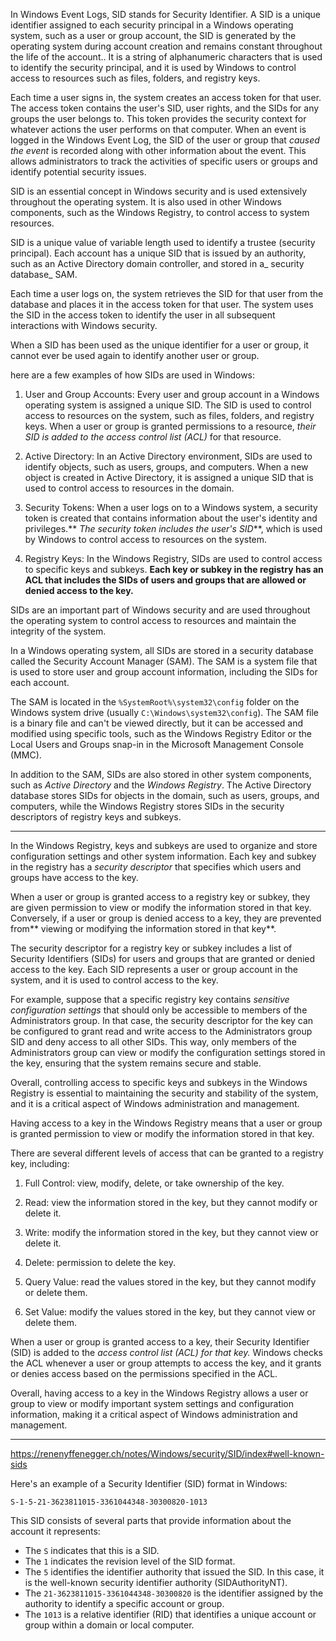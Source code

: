 In Windows Event Logs, SID stands for Security Identifier. A SID is a unique identifier assigned to each security principal in a Windows operating system, such as a user or group account, the SID  is generated by the operating system during account creation and remains constant throughout the life of the account.. It is a string of alphanumeric characters that is used to identify the security principal, and it is used by Windows to control access to resources such as files, folders, and registry keys.

Each time a user signs in, the system creates an access token for that user. The access token contains the user's SID, user rights, and the SIDs for any groups the user belongs to. This token provides the security context for whatever actions the user performs on that computer.
When an event is logged in the Windows Event Log, the SID of the user or group that _caused the event_ is recorded along with other information about the event. This allows administrators to track the activities of specific users or groups and identify potential security issues.

SID is an essential concept in Windows security and is used extensively throughout the operating system. It is also used in other Windows components, such as the Windows Registry, to control access to system resources.

SID is a unique value of variable length used to identify a trustee (security principal). Each account has a unique SID that is issued by an authority, such as an Active Directory domain controller, and stored in a_ security database_ SAM.

Each time a user logs on, the system retrieves the SID for that user from the database and places it in the access token for that user. The system uses the SID in the access token to identify the user in all subsequent interactions with Windows security.

When a SID has been used as the unique identifier for a user or group, it cannot ever be used again to identify another user or group.

here are a few examples of how SIDs are used in Windows:

1. User and Group Accounts: Every user and group account in a Windows operating system is assigned a unique SID. The SID is used to control access to resources on the system, such as files, folders, and registry keys. When a user or group is granted permissions to a resource, _their SID is added to the access control list (ACL)_ for that resource.

2. Active Directory: In an Active Directory environment, SIDs are used to identify objects, such as users, groups, and computers. When a new object is created in Active Directory, it is assigned a unique SID that is used to control access to resources in the domain.

3. Security Tokens: When a user logs on to a Windows system, a security token is created that contains information about the user's identity and privileges.** _The security token includes the user's SID_**, which is used by Windows to control access to resources on the system.

4. Registry Keys: In the Windows Registry, SIDs are used to control access to specific keys and subkeys. **Each key or subkey in the registry has an ACL that includes the SIDs of users and groups that are allowed or denied access to the key.**

 SIDs are an important part of Windows security and are used throughout the operating system to control access to resources and maintain the integrity of the system.
 
 In a Windows operating system, all SIDs are stored in a security database called the Security Account Manager (SAM). The SAM is a system file that is used to store user and group account information, including the SIDs for each account.

The SAM is located in the `%SystemRoot%\system32\config` folder on the Windows system drive (usually `C:\Windows\system32\config`). The SAM file is a binary file and can't be viewed directly, but it can be accessed and modified using specific tools, such as the Windows Registry Editor or the Local Users and Groups snap-in in the Microsoft Management Console (MMC).

In addition to the SAM, SIDs are also stored in other system components, such as _Active Directory_ and the _Windows Registry_. The Active Directory database stores SIDs for objects in the domain, such as users, groups, and computers, while the Windows Registry stores SIDs in the security descriptors of registry keys and subkeys.

----------------------------------------

In the Windows Registry, keys and subkeys are used to organize and store configuration settings and other system information. Each key and subkey in the registry has a _security descriptor_ that specifies which users and groups have access to the key.

When a user or group is granted access to a registry key or subkey, they are given permission to view or modify the information stored in that key. Conversely, if a user or group is denied access to a key, they are prevented from** viewing or modifying the information stored in that key**.

The security descriptor for a registry key or subkey includes a list of Security Identifiers (SIDs) for users and groups that are granted or denied access to the key. Each SID represents a user or group account in the system, and it is used to control access to the key.

For example, suppose that a specific registry key contains _sensitive configuration settings_ that should only be accessible to members of the Administrators group. In that case, the security descriptor for the key can be configured to grant read and write access to the Administrators group SID and deny access to all other SIDs. This way, only members of the Administrators group can view or modify the configuration settings stored in the key, ensuring that the system remains secure and stable.

Overall, controlling access to specific keys and subkeys in the Windows Registry is essential to maintaining the security and stability of the system, and it is a critical aspect of Windows administration and management.

Having access to a key in the Windows Registry means that a user or group is granted permission to view or modify the information stored in that key. 

There are several different levels of access that can be granted to a registry key, including:

1. Full Control:  view, modify, delete, or take ownership of the key.

2. Read:  view the information stored in the key, but they cannot modify or delete it.

3. Write:  modify the information stored in the key, but they cannot view or delete it.

4. Delete: permission to delete the key.

5. Query Value: read the values stored in the key, but they cannot modify or delete them.

6. Set Value: modify the values stored in the key, but they cannot view or delete them.

When a user or group is granted access to a key, their Security Identifier (SID) is added to the _access control list (ACL) for that key._ Windows checks the ACL whenever a user or group attempts to access the key, and it grants or denies access based on the permissions specified in the ACL.

Overall, having access to a key in the Windows Registry allows a user or group to view or modify important system settings and configuration information, making it a critical aspect of Windows administration and management.

--------------------------------------------

https://renenyffenegger.ch/notes/Windows/security/SID/index#well-known-sids

Here's an example of a Security Identifier (SID) format in Windows:
```
S-1-5-21-3623811015-3361044348-30300820-1013
```
This SID consists of several parts that provide information about the account it represents:

- The `S` indicates that this is a SID.
- The `1` indicates the revision level of the SID format.
- The `5` identifies the identifier authority that issued the SID. In this case, it is the well-known security identifier authority (SIDAuthorityNT).
- The `21-3623811015-3361044348-30300820` is the identifier assigned by the authority to identify a specific account or group.
- The `1013` is a relative identifier (RID) that identifies a unique account or group within a domain or local computer.
